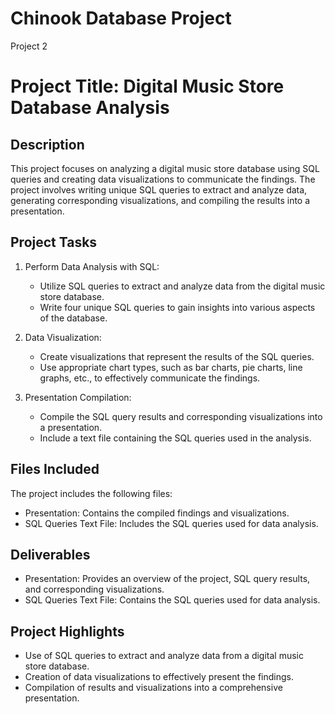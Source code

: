 # Chinook Database Project
 Project 2
# Project Title: Digital Music Store Database Analysis

## Description
This project focuses on analyzing a digital music store database using SQL queries and creating data visualizations to communicate the findings. The project involves writing unique SQL queries to extract and analyze data, generating corresponding visualizations, and compiling the results into a presentation.

## Project Tasks
1. Perform Data Analysis with SQL:
   - Utilize SQL queries to extract and analyze data from the digital music store database.
   - Write four unique SQL queries to gain insights into various aspects of the database.

2. Data Visualization:
   - Create visualizations that represent the results of the SQL queries.
   - Use appropriate chart types, such as bar charts, pie charts, line graphs, etc., to effectively communicate the findings.

3. Presentation Compilation:
   - Compile the SQL query results and corresponding visualizations into a presentation.
   - Include a text file containing the SQL queries used in the analysis.

## Files Included
The project includes the following files:

- Presentation: Contains the compiled findings and visualizations.
- SQL Queries Text File: Includes the SQL queries used for data analysis.

## Deliverables
- Presentation: Provides an overview of the project, SQL query results, and corresponding visualizations.
- SQL Queries Text File: Contains the SQL queries used for data analysis.

## Project Highlights
- Use of SQL queries to extract and analyze data from a digital music store database.
- Creation of data visualizations to effectively present the findings.
- Compilation of results and visualizations into a comprehensive presentation.